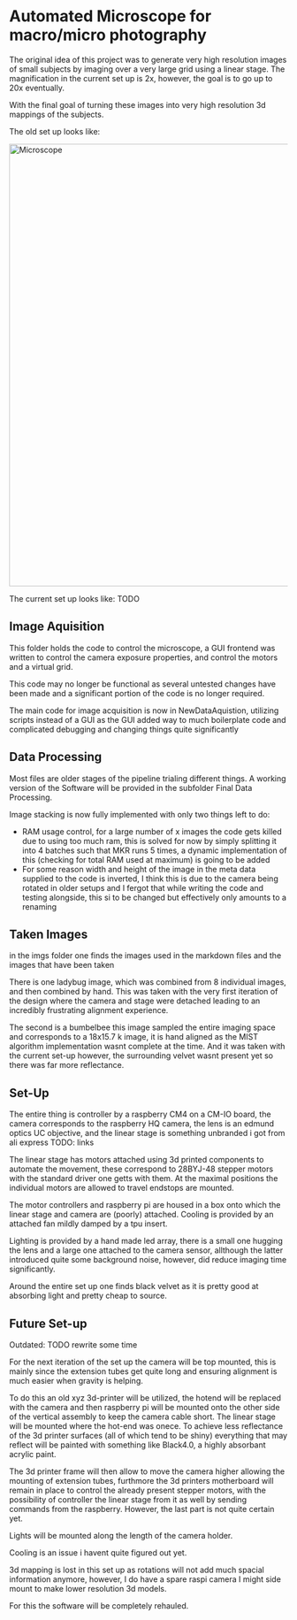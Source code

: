 # Automated Microscope for macro/micro photography

The original idea of this project was to generate very high resolution images of small subjects by imaging over a very large grid using a linear stage. The magnification in the current set up is 2x, however, the goal is to go up to 20x eventually. 

With the final goal of turning these images into very high resolution 3d mappings of the subjects.

The old set up looks like:

<img src="./imgs/SetUp.jpg" alt="Microscope" width="800"/>

The current set up looks like:
TODO

## Image Aquisition


This folder holds the code to control the microscope, a GUI frontend was written to control the camera exposure properties, and control the motors and a virtual grid. 

This code may no longer be functional as several untested changes have been made and a significant portion of the code is no longer required.

The main code for image acquisition is now in NewDataAquistion, utilizing scripts instead of a GUI as the GUI added way to much boilerplate code and complicated debugging and changing things quite significantly 


## Data Processing

Most files are older stages of the pipeline trialing different things. A working version of the Software will be provided in the subfolder Final Data Processing. 

Image stacking is now fully implemented with only two things left to do:
- RAM usage control, for a large number of x images the code gets killed due to using too much ram, this is solved for now by simply splitting it into 4 batches such that MKR runs 5 times, a dynamic implementation of this (checking for total RAM used at maximum) is going to be added
- For some reason width and height of the image in the meta data supplied to the code is inverted, I think this is due to the camera being rotated in older setups and I fergot that while writing the code and testing alongside, this si to be changed but effectively only amounts to a renaming


## Taken Images

in the imgs folder one finds the images used in the markdown files and the images that have been taken

There is one ladybug image, which was combined from 8 individual images, and then combined by hand. 
This was taken with the very first iteration of the design where the camera and stage were detached leading to an incredibly frustrating alignment experience. 

The second is a bumbelbee this image sampled the entire imaging space and corresponds to a 18x15.7 k image, it is hand aligned as the MIST algorithm implementation wasnt complete at the time. And it was taken with the current set-up however, the surrounding velvet wasnt present yet so there was far more reflectance.

## Set-Up

The entire thing is controller by a raspberry CM4 on a CM-IO board, the camera corresponds to the raspberry HQ camera, the lens is an edmund optics UC objective, and the linear stage is something unbranded i got from ali express TODO: links

The linear stage has motors attached using 3d printed components to automate the movement, these correspond to 28BYJ-48 stepper motors with the standard driver one getts with them. At the maximal positions the individual motors are allowed to travel endstops are mounted.

The motor controllers and raspberry pi are housed in a box onto which the linear stage and camera are (poorly) attached. Cooling is provided by an attached fan mildly damped by a tpu insert. 

Lighting is provided by a hand made led array, there is a small one hugging the lens and a large one attached to the camera sensor, allthough the latter introduced quite some background noise, however, did reduce imaging time significantly. 

Around the entire set up one finds black velvet as it is pretty good at absorbing light and pretty cheap to source.


## Future Set-up

Outdated: TODO rewrite some time

For the next iteration of the set up the camera will be top mounted, this is mainly since the extension tubes get quite long and ensuring alignment is much easier when gravity is helping. 

To do this an old xyz 3d-printer will be utilized, the hotend will be replaced with the camera and then raspberry pi will be mounted onto the other side of the vertical assembly to keep the camera cable short. The linear stage will be mounted where the hot-end was onece.
To achieve less reflectance of the 3d printer surfaces (all of which tend to be shiny) everything that may reflect will be painted with something like Black4.0, a highly absorbant acrylic paint. 

The 3d printer frame will then allow to move the camera higher allowing the mounting of extension tubes, furthmore the 3d printers motherboard will remain in place to control the already present stepper motors, with the possibility of controller the linear stage from it as well by sending commands from the raspberry. However, the last part is not quite certain yet. 

Lights will be mounted along the length of the camera holder. 

Cooling is an issue i havent quite figured out yet. 

3d mapping is lost in this set up as rotations will not add much spacial information anymore, however, I do have a spare raspi camera I might side mount to make lower resolution 3d models. 

For this the software will be completely rehauled. 